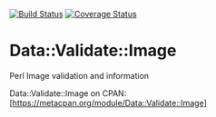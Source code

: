 [![Build Status](https://travis-ci.org/n0body-/data-validate-image.png)](https://travis-ci.org/n0body-/data-validate-image)
[![Coverage Status](https://coveralls.io/repos/n0body-/data-validate-image/badge.png)](https://coveralls.io/r/n0body-/data-validate-image)

Data::Validate::Image
=====

Perl Image validation and information

Data::Validate::Image on CPAN: [https://metacpan.org/module/Data::Validate::Image]
